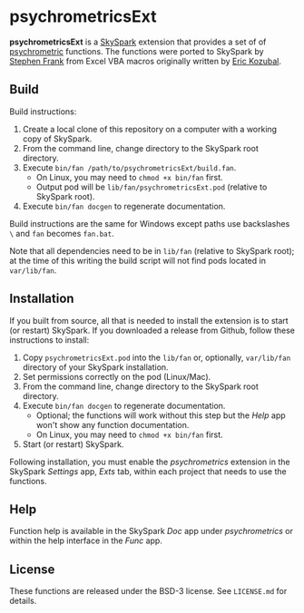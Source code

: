 psychrometricsExt
=================

**psychrometricsExt** is a [SkySpark] extension that provides a set of of [psychrometric] functions.
The functions were ported to SkySpark by [Stephen Frank] from Excel VBA macros originally written
by [Eric Kozubal].

[SkySpark]: http://skyfoundry.com/skyspark/ "SkySpark"
[psychrometric]: http://en.wikipedia.org/wiki/Psychrometrics "Psychrometrics"
[Stephen Frank]: https://www.nrel.gov/research/stephen-frank.html "Stephen Frank"
[Eric Kozubal]: https://www.nrel.gov/research/eric-kozubal.html "Eric Kozubal"

Build
-----

Build instructions:

1. Create a local clone of this repository on a computer with a working copy of SkySpark.
2. From the command line, change directory to the SkySpark root directory.
3. Execute `bin/fan /path/to/psychrometricsExt/build.fan`.
   * On Linux, you may need to `chmod +x bin/fan` first.
   * Output pod will be `lib/fan/psychrometricsExt.pod` (relative to SkySpark root).
4. Execute `bin/fan docgen` to regenerate documentation.

Build instructions are the same for Windows except paths use backslashes `\` and `fan` becomes
`fan.bat`.

Note that all dependencies need to be in `lib/fan` (relative to SkySpark root); at the time of
this writing the build script will not find pods located in `var/lib/fan`.
   
Installation
------------

If you built from source, all that is needed to install the extension is to start (or restart)
SkySpark. If you downloaded a release from Github, follow these instructions to install:

1. Copy `psychrometricsExt.pod` into the `lib/fan` or, optionally, `var/lib/fan` directory
   of your SkySpark installation.
2. Set permissions correctly on the pod (Linux/Mac).
3. From the command line, change directory to the SkySpark root directory.
4. Execute `bin/fan docgen` to regenerate documentation.
   * Optional; the functions will work without this step but the *Help* app won't show any
     function documentation.
   * On Linux, you may need to `chmod +x bin/fan` first.
5. Start (or restart) SkySpark.

Following installation, you must enable the *psychrometrics* extension in the SkySpark *Settings*
app, *Exts* tab, within each project that needs to use the functions.

Help
----

Function help is available in the SkySpark *Doc* app under *psychrometrics* or within the help
interface in the *Func* app.

License
-------
These functions are released under the BSD-3 license. See `LICENSE.md` for details.


